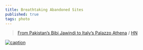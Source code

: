 ```yaml
---
title: Breathtaking Abandoned Sites
published: true
tags: photo
---
```

> [From Pakistan’s Bibi Jawindi to Italy’s Palazzo Athena](https://english.elpais.com/travel/2025-01-13/the-worlds-most-breathtaking-abandoned-sites-from-pakistans-bibi-jawindi-to-italys-athena-palazzo.html) / [HN](https://news.ycombinator.com/item?id=42931158)

[![caption](https://imagenes.elpais.com/resizer/v2/DWJT73R7FNBFRFQ7D3P3QVEJMU.jpg?auth=5499e3011cd345f883146959e4fd564cd041bed33035e0d995e86a4539a0b44f&width=1960)](https://english.elpais.com/travel/2025-01-13/the-worlds-most-breathtaking-abandoned-sites-from-pakistans-bibi-jawindi-to-italys-athena-palazzo.html)